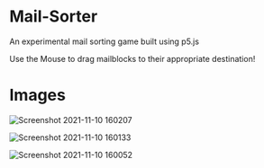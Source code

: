 # Mail-Sorter
An experimental mail sorting game built using p5.js

Use the Mouse to drag mailblocks to their appropriate destination!

# Images

![Screenshot 2021-11-10 160207](https://user-images.githubusercontent.com/60354054/141192957-0da97f64-9c2f-487a-a6c4-103a75a708d8.png)

![Screenshot 2021-11-10 160133](https://user-images.githubusercontent.com/60354054/141192966-1176f31e-bd0f-44ef-b716-4e5475eb588a.png)

![Screenshot 2021-11-10 160052](https://user-images.githubusercontent.com/60354054/141192970-b542413a-19cc-41d0-93bc-9ef0c6ebdeb2.png)
